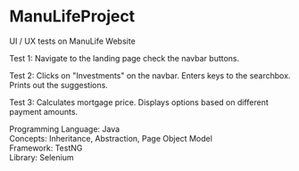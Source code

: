 # ManuLifeProject
UI / UX tests on ManuLife Website<br />

Test 1:
Navigate to the landing page check the navbar buttons.

Test 2:
Clicks on "Investments" on the navbar. Enters keys to the searchbox. Prints out the suggestions.

Test 3:
Calculates mortgage price. Displays options based on different payment amounts.

Programming Language: Java <br />
Concepts: Inheritance, Abstraction, Page Object Model <br />
Framework: TestNG <br />
Library: Selenium

